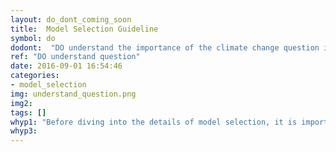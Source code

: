 ```yaml
---
layout: do_dont_coming_soon
title:  Model Selection Guideline
symbol: do
dodont:  "DO understand the importance of the climate change question in model selection"
ref: "DO understand question"
date: 2016-09-01 16:54:46
categories:
- model_selection
img: understand_question.png
img2: 
tags: []
whyp1: "Before diving into the details of model selection, it is important to know the questions the climate change study is asking. This will help determine the level of detail that fits one’s needs and resources and define evaluation criteria beforehand.  Then model selection can proceed by identifying models at each link in the modeling chain (along with resolution and number of realizations) appropriate to capture the climate change response of the variables needed to answer the questions. Some model experiments are appropriate and reliable for certain questions but not others.  Knowing this ahead of time can save time and agony."
whyp3:
---
```

